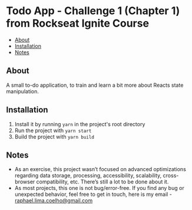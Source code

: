 # Todo App - Challenge 1 (Chapter 1) from Rockseat Ignite Course

* [About](#about)
* [Installation](#installation)
* [Notes](#notes)

## About

A small to-do application, to train and learn a bit more about Reacts state manipulation.

## Installation
1. Install it by running `yarn` in the project's root directory
2. Run the project with `yarn start`
3. Build the project with `yarn build`

## Notes
* As an exercise, this project wasn’t focused on advanced optimizations regarding data storage, processing, accessibility, scalability, cross-browser compatibility, etc. There’s still a lot to be done about it.
* As most projects, this one is not bug/error-free. If you find any bug or unexpected behavior, feel free to get in touch, here is my email - raphael.lima.coelho@gmail.com
